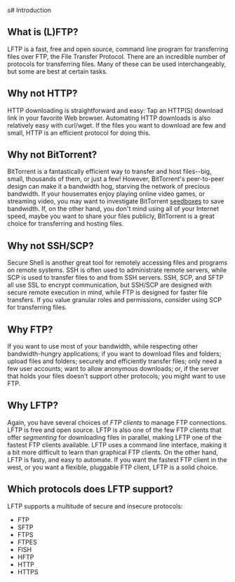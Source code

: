 s# Introduction

## What is (L)FTP?

LFTP is a fast, free and open source, command line program for transferring files over FTP, the File Transfer Protocol. There are an incredible number of protocols for transferring files. Many of these can be used interchangeably, but some are best at certain tasks.

## Why not HTTP?

HTTP downloading is straightforward and easy: Tap an HTTP(S) download link in your favorite Web browser. Automating HTTP downloads is also relatively easy with curl/wget. If the files you want to download are few and small, HTTP is an efficient protocol for doing this.

## Why not BitTorrent?

BitTorrent is a fantastically efficient way to transfer and host files--big, small, thousands of them, or just a few! However, BitTorrent's peer-to-peer design can make it a bandwidth hog, starving the network of precious bandwidth. If your housemates enjoy playing online video games, or streaming video, you may want to investigate BitTorrent [seedboxes](https://en.wikipedia.org/wiki/Seedbox) to save bandwidth. If, on the other hand, you don't mind using all of your Internet speed, maybe you want to share your files publicly, BitTorrent is a great choice for transferring and hosting files.

## Why not SSH/SCP?

Secure Shell is another great tool for remotely accessing files and programs on remote systems. SSH is often used to administrate remote servers, while SCP is used to transfer files to and from SSH servers. SSH, SCP, and SFTP all use SSL to encrypt communication, but SSH/SCP are designed with secure remote execution in mind, while FTP is designed for faster file transfers. If you value granular roles and permissions, consider using SCP for transferring files.

## Why FTP?

If you want to use most of your bandwidth, while respecting other bandwidth-hungry applications; if you want to download files and folders; upload files and folders; securely and efficiently transfer files; only need a few user accounts; want to allow anonymous downloads; or, if the server that holds your files doesn't support other protocols; you might want to use FTP.

## Why LFTP?

Again, you have several choices of *FTP clients* to manage FTP connections. LFTP is free and open source. LFTP is also one of the few FTP clients that offer *segmenting* for downloading files in parallel, making LFTP one of the fastest FTP clients available. LFTP uses a command line interface, making it a bit more difficult to learn than graphical FTP clients. On the other hand, LFTP is fasty, and easy to automate. If you want the fastest FTP client in the west, or you want a flexible, pluggable FTP client, LFTP is a solid choice.

## Which protocols does LFTP support?

LFTP supports a multitude of secure and insecure protocols:

* FTP
* SFTP
* FTPS
* FTPES
* FISH
* HFTP
* HTTP
* HTTPS